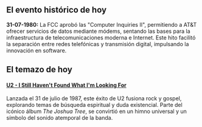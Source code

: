## El evento histórico de hoy
**31-07-1980:** La FCC aprobó las "Computer Inquiries II", permitiendo a AT&T ofrecer servicios de datos mediante módems, sentando las bases para la infraestructura de telecomunicaciones moderna e Internet. Este hito facilitó la separación entre redes telefónicas y transmisión digital, impulsando la innovación en software.

## El temazo de hoy
#### [U2 - I Still Haven't Found What I'm Looking For](https://www.youtube.com/watch?v=e3-5YC_oHjE)
Lanzada el 31 de julio de 1987, este éxito de U2 fusiona rock y gospel, explorando temas de búsqueda espiritual y duda existencial. Parte del icónico álbum *The Joshua Tree*, se convirtió en un himno universal y un símbolo del sonido atemporal de la banda.

